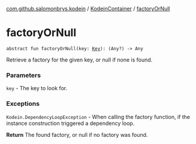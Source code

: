 [com.github.salomonbrys.kodein](../index.md) / [KodeinContainer](index.md) / [factoryOrNull](.)

# factoryOrNull

`abstract fun factoryOrNull(key: `[`Key`](../-kodein/-key/index.md)`): (Any?) -> Any`

Retrieve a factory for the given key, or null if none is found.

### Parameters

`key` - The key to look for.

### Exceptions

`Kodein.DependencyLoopException` - When calling the factory function, if the instance construction triggered a dependency loop.

**Return**
The found factory, or null if no factory was found.

